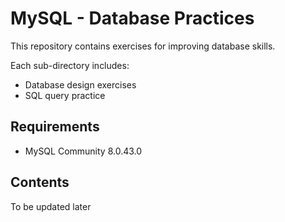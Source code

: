# MySQL - Database Practices

This repository contains exercises for improving database skills.

Each sub-directory includes:
- Database design exercises
- SQL query practice

## Requirements
- MySQL Community 8.0.43.0

## Contents
To be updated later